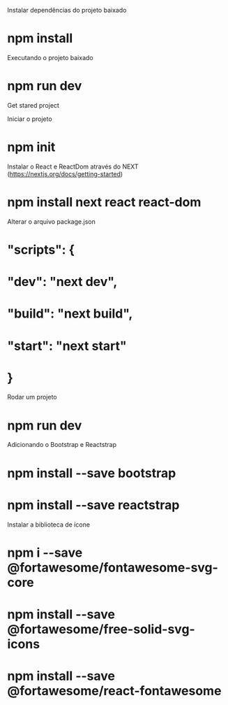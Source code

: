 Instalar dependências do projeto baixado
# npm install

Executando o projeto baixado
# npm run dev

Get stared project

Iniciar o projeto
# npm init

Instalar o React e ReactDom através do NEXT (https://nextjs.org/docs/getting-started)
# npm install next react react-dom

Alterar o arquivo package.json
# "scripts": {
#   "dev": "next dev",
#   "build": "next build",
#   "start": "next start"
# }

Rodar um projeto
# npm run dev

Adicionando o Bootstrap e Reactstrap
# npm install --save bootstrap
# npm install --save reactstrap

Instalar a biblioteca de ícone
# npm i --save @fortawesome/fontawesome-svg-core 
# npm install --save @fortawesome/free-solid-svg-icons 
# npm install --save @fortawesome/react-fontawesome